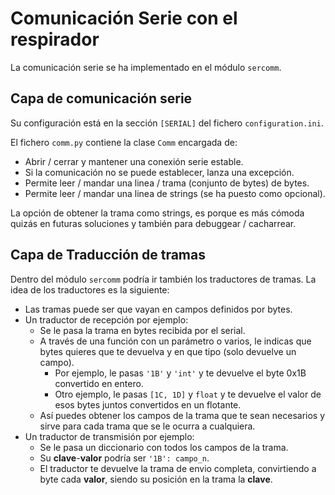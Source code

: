 # Comunicación Serie con el respirador

La comunicación serie se ha implementado en el módulo `sercomm`.

## Capa de comunicación serie

Su configuración está en la sección `[SERIAL]` del fichero `configuration.ini`.

El fichero `comm.py` contiene la clase `Comm` encargada de:

- Abrir / cerrar y mantener una conexión serie estable.
- Si la comunicación no se puede establecer, lanza una excepción.
- Permite leer / mandar una linea / trama (conjunto de bytes) de bytes.
- Permite leer / mandar una linea de strings (se ha puesto como opcional).

La opción de obtener la trama como strings, es porque es más cómoda quizás en futuras soluciones y también para debuggear / cacharrear.

## Capa de Traducción de tramas

Dentro del módulo `sercomm` podría ir también los traductores de tramas. La idea de los traductores es la siguiente:

- Las tramas puede ser que vayan en campos definidos por bytes.
- Un traductor de recepción por ejemplo:
    - Se le pasa la trama en bytes recibida por el serial.
    - A través de una función con un parámetro o varios, le indicas que bytes quieres que te devuelva y en que tipo (solo devuelve un campo).
        - Por ejemplo, le pasas `'1B'` y `'int'` y te devuelve el byte 0x1B convertido en entero.
        - Otro ejemplo, le pasas `[1C, 1D]` y `float` y te devuelve el valor de esos bytes juntos convertidos en un flotante.
    - Así puedes obtener los campos de la trama que te sean necesarios y sirve para cada trama que se le ocurra a cualquiera.
- Un traductor de transmisión por ejemplo:
    - Se le pasa un diccionario con todos los campos de la trama.
    - Su **clave**-**valor** podría ser `'1B': campo_n`.
    - El traductor te devuelve la trama de envio completa, convirtiendo a byte cada **valor**, siendo su posición en la trama la **clave**.
